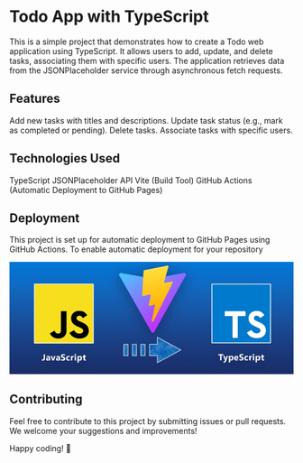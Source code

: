 # Todo App with TypeScript

This is a simple project that demonstrates how to create a Todo web application
using TypeScript. It allows users to add, update, and delete tasks, associating
them with specific users. The application retrieves data from the
JSONPlaceholder service through asynchronous fetch requests.

## Features

Add new tasks with titles and descriptions. Update task status (e.g., mark as
completed or pending). Delete tasks. Associate tasks with specific users.

## Technologies Used

TypeScript JSONPlaceholder API Vite (Build Tool) GitHub Actions (Automatic
Deployment to GitHub Pages)

## Deployment

This project is set up for automatic deployment to GitHub Pages using GitHub
Actions. To enable automatic deployment for your repository

![Screenshot](/screenshots/ts+vite.jpg)

## Contributing

Feel free to contribute to this project by submitting issues or pull requests.
We welcome your suggestions and improvements!

Happy coding! 🚀

